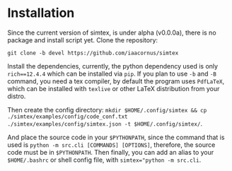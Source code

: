 # Installation

Since the current version of simtex, is under alpha (v0.0.0a), there is no package and install script yet. Clone the repository:

```
git clone -b devel https://github.com/iaacornus/simtex
```

Install the dependencies, currently, the python dependency used is only `rich==12.4.4` which can be installed via `pip`. If you plan to use `-b` and `-B` command, you need a tex compiler, by default the program uses `PdfLaTeX`, which can be installed with `texlive` or other LaTeX distribution from your distro.

Then create the config directory: `mkdir $HOME/.config/simtex && cp ./simtex/examples/config/code_conf.txt ./simtex/examples/config/simtex.json -t $HOME/.config/simtex/`.

And place the source code in your `$PYTHONPATH`, since the command that is used is `python -m src.cli [COMMANDS] [OPTIONS]`, therefore, the source code must be in `$PYTHONPATH`. Then finally, you can add an alias to your `$HOME/.bashrc` or shell config file, with `simtex="python -m src.cli`.
